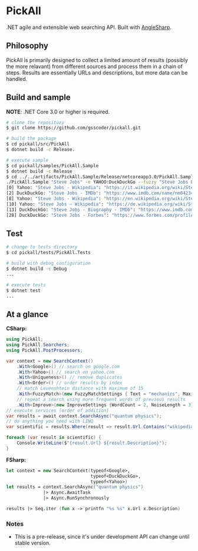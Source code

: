 # PickAll

.NET agile and extensible web searching API. Built with [AngleSharp](https://github.com/AngleSharp/AngleSharp).

## Philosophy

PickAll is primarily designed to collect a limited amount of results (possibly the more relavant) from different sources and process them in a chain of steps. Results are essentially URLs and descriptions, but more data can be handled.

## Build and sample

**NOTE**: .NET Core 3.0 or higher is required.
```sh
# clone the repository
$ git clone https://github.com/gsscoder/pickall.git

# build the package
$ cd pickall/src/PickAll
$ dotnet build -c Release.

# execute sample
$ cd pickall/samples/PickAll.Sample
$ dotnet build -c Release
$ cd ../../artifacts/PickAll.Sample/Release/netcoreapp3.0/PickAll.Sample
./PickAll.Sample "Steve Jobs" -e YAHOO:DuckDuckGo --fuzzy "Steve Jobs Biography"
[0] Yahoo: "Steve Jobs - Wikipedia": "https://it.wikipedia.org/wiki/Steve_Jobs"
[2] DuckDuckGo: "Steve Jobs - IMDb": "https://www.imdb.com/name/nm0423418/"
[8] Yahoo: "Steve Jobs - Wikipedia": "https://en.wikipedia.org/wiki/Steve_Jobs"
[10] Yahoo: "Steve Jobs – Wikipedia": "https://de.wikipedia.org/wiki/Steve_Jobs"
[13] DuckDuckGo: "Steve Jobs - Biography - IMDb": "https://www.imdb.com/name/nm0423418/bio"
[28] DuckDuckGo: "Steve Jobs - Forbes": "https://www.forbes.com/profile/steve-jobs/"
```

## Test

```sh
# change to tests directory
$ cd pickall/tests/PickAll.Tests

# build with debug configuration
$ dotnet build -c Debug
...

# execute tests
$ dotnet test
...
```

## At a glance

**CSharp:**
```csharp
using PickAll;
using PickAll.Searchers;
using PickAll.PostProcessors;

var context = new SearchContext()
    .With<Google>() // search on google.com
    .With<Yahoo>() // search on yahoo.com
    .With<Uniqueness>() // remove duplicates
    .With<Order>() // order results by index
    // match Levenshtein distance with maximum of 15
    .With<FuzzyMatch>(new FuzzyMatchSettings { Text = "mechanics", MaximumDistance = 15 });
    // repeat a search using more frequent words of previous results
    .With<Improve>(new ImproveSettings {WordCount = 2, NoiseLength = 3})
// execute services (order of addition)
var results = await context.SearchAsync("quantum physics");
// do anything you need with LINQ
var scientific = results.Where(result => result.Url.Contains("wikipedia"));

foreach (var result in scientific) {
    Console.WriteLine($"{result.Url} ${result.Description}");
}
```

**FSharp:**
```fsharp
let context = new SearchContext(typeof<Google>,
                                typeof<DuckDuckGo>,
                                typeof<Yahoo>)
let results = context.SearchAsync("quantum physics")
              |> Async.AwaitTask
              |> Async.RunSynchronously

results |> Seq.iter (fun x -> printfn "%s %s" x.Url x.Description)
```

### Notes
- This is a pre-release, since it's under development API can change until stable version.
